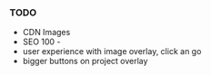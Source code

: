 ### TODO

- CDN Images
- SEO 100  - 
- user experience with image overlay, click an go
- bigger buttons on project overlay
